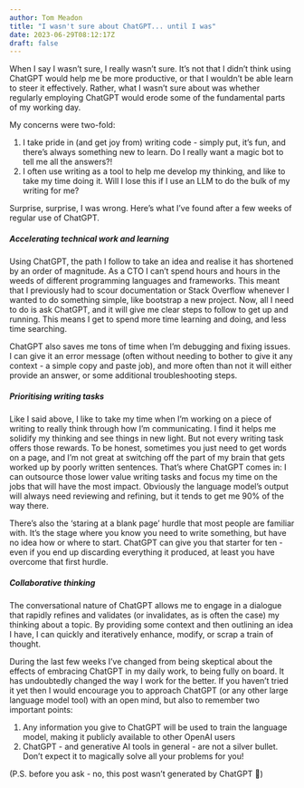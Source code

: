```yaml
---
author: Tom Meadon
title: "I wasn't sure about ChatGPT... until I was"
date: 2023-06-29T08:12:17Z
draft: false
---
```


When I say I wasn’t sure, I really wasn’t sure.  It’s not that I didn’t think using ChatGPT would help me be more productive, or that I wouldn’t be able learn to steer it effectively.  Rather, what I wasn’t sure about was whether regularly employing ChatGPT would erode some of the fundamental parts of my working day.  

My concerns were two-fold:

1. I take pride in (and get joy from) writing code - simply put, it’s fun, and there’s always something new to learn.  Do I really want a magic bot to tell me all the answers?!
2. I often use writing as a tool to help me develop my thinking, and like to take my time doing it.  Will I lose this if I use an LLM to do the bulk of my writing for me?

Surprise, surprise, I was wrong.  Here’s what I’ve found after a few weeks of regular use of ChatGPT.

##### Accelerating technical work and learning

Using ChatGPT, the path I follow to take an idea and realise it has shortened by an order of magnitude.  As a CTO I can’t spend hours and hours in the weeds of different programming languages and frameworks.   This meant that I previously had to scour documentation or Stack Overflow whenever I wanted to do something simple, like bootstrap a new project.  Now, all I need to do is ask ChatGPT, and it will give me clear steps to follow to get up and running.  This means I get to spend more time learning and doing, and less time searching.  

ChatGPT also saves me tons of time when I’m debugging and fixing issues.  I can give it an error message (often without needing to bother to give it any context - a simple copy and paste job), and more often than not it will either provide an answer, or some additional troubleshooting steps.  

##### Prioritising writing tasks

Like I said above, I like to take my time when I’m working on a piece of writing to really think through how I’m communicating.  I find it helps me solidify my thinking and see things in new light.  But not every writing task offers those rewards.  To be honest, sometimes you just need to get words on a page, and I’m not great at switching off the part of my brain that gets worked up by poorly written sentences.  That’s where ChatGPT comes in: I can outsource those lower value writing tasks and focus my time on the jobs that will have the most impact.  Obviously the language model’s output will always need reviewing and refining, but it tends to get me 90% of the way there.  

There’s also the ‘staring at a blank page’ hurdle that most people are familiar with.  It’s the stage where you know you need to write something, but have no idea how or where to start.  ChatGPT can give you that starter for ten - even if you end up discarding everything it produced, at least you have overcome that first hurdle.

##### Collaborative thinking

The conversational nature of ChatGPT allows me to engage in a dialogue that rapidly refines and validates (or invalidates, as is often the case) my thinking about a topic.  By providing some context and then outlining an idea I have, I can quickly and iteratively enhance, modify, or scrap a train of thought.

During the last few weeks I’ve changed from being skeptical about the effects of embracing ChatGPT in my daily work, to being fully on board.  It has undoubtedly changed the way I work for the better.  If you haven’t tried it yet then I would encourage you to approach ChatGPT (or any other large language model tool) with an open mind, but also to remember two important points:

1. Any information you give to ChatGPT will be used to train the language model, making it publicly available to other OpenAI users
2. ChatGPT - and generative AI tools in general - are not a silver bullet.  Don’t expect it to magically solve all your problems for you!

(P.S. before you ask - no, this post wasn’t generated by ChatGPT 🤖)
